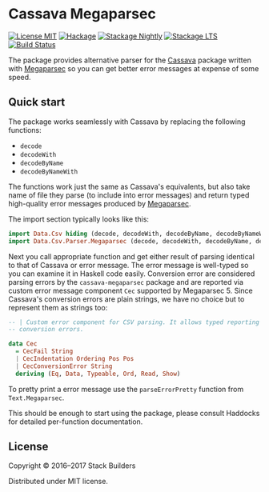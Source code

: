 # Cassava Megaparsec

[![License MIT](https://img.shields.io/badge/license-MIT-brightgreen.svg)](http://opensource.org/licenses/MIT)
[![Hackage](https://img.shields.io/hackage/v/cassava-megaparsec.svg?style=flat)](https://hackage.haskell.org/package/cassava-megaparsec)
[![Stackage Nightly](http://stackage.org/package/cassava-megaparsec/badge/nightly)](http://stackage.org/nightly/package/cassava-megaparsec)
[![Stackage LTS](http://stackage.org/package/cassava-megaparsec/badge/lts)](http://stackage.org/lts/package/cassava-megaparsec)
[![Build Status](https://travis-ci.org/stackbuilders/cassava-megaparsec.svg?branch=master)](https://travis-ci.org/stackbuilders/cassava-megaparsec)

The package provides alternative parser for the
[Cassava](https://hackage.haskell.org/package/cassava) package written with
[Megaparsec](https://hackage.haskell.org/package/megaparsec) so you can get
better error messages at expense of some speed.

## Quick start

The package works seamlessly with Cassava by replacing the following
functions:

* `decode`
* `decodeWith`
* `decodeByName`
* `decodeByNameWith`

The functions work just the same as Cassava's equivalents, but also take
name of file they parse (to include into error messages) and return typed
high-quality error messages produced by
[Megaparsec](https://hackage.haskell.org/package/megaparsec).

The import section typically looks like this:

```haskell
import Data.Csv hiding (decode, decodeWith, decodeByName, decodeByNameWith)
import Data.Csv.Parser.Megaparsec (decode, decodeWith, decodeByName, decodeByNameWith)
```

Next you call appropriate function and get either result of parsing
identical to that of Cassava or error message. The error message is
well-typed so you can examine it in Haskell code easily. Conversion error
are considered parsing errors by the `cassava-megaparsec` package and are
reported via custom error message component `Cec` supported by Megaparsec 5.
Since Cassava's conversion errors are plain strings, we have no choice but
to represent them as strings too:

```haskell
-- | Custom error component for CSV parsing. It allows typed reporting of
-- conversion errors.

data Cec
  = CecFail String
  | CecIndentation Ordering Pos Pos
  | CecConversionError String
  deriving (Eq, Data, Typeable, Ord, Read, Show)
```

To pretty print a error message use the `parseErrorPretty` function from
`Text.Megaparsec`.

This should be enough to start using the package, please consult Haddocks
for detailed per-function documentation.

## License

Copyright © 2016–2017 Stack Builders

Distributed under MIT license.
